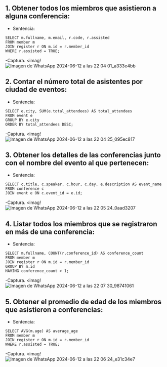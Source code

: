 ## 1. Obtener todos los miembros que asistieron a alguna conferencia:
 - Sentencia:
```
SELECT m.fullname, m.email, r.code, r.assisted
FROM member m
JOIN register r ON m.id = r.member_id
WHERE r.assisted = TRUE;
````
-Captura.
<imag!![Imagen de WhatsApp 2024-06-12 a las 22 04 01_a333e4bb](https://github.com/micaelabar/Model-Events/assets/148156209/a4a61b89-26d8-403a-a274-93fa2521c794)

## 2. Contar el número total de asistentes por ciudad de eventos:
 - Sentencia:
```
SELECT e.city, SUM(e.total_attendees) AS total_attendees
FROM event e
GROUP BY e.city
ORDER BY total_attendees DESC;
````
-Captura.
<imag!![Imagen de WhatsApp 2024-06-12 a las 22 04 25_095ec817](https://github.com/micaelabar/Model-Events/assets/148156209/97c09ac6-bea1-4c70-ac22-36183d1d5b8d)

## 3. Obtener los detalles de las conferencias junto con el nombre del evento al que pertenecen:
 - Sentencia:
```
SELECT c.title, c.speaker, c.hour, c.day, e.description AS event_name
FROM conference c
JOIN event e ON c.event_id = e.id;
````
-Captura.
<imag!![Imagen de WhatsApp 2024-06-12 a las 22 05 24_0aad3207](https://github.com/micaelabar/Model-Events/assets/148156209/c1f077f5-46d8-42bc-8bce-ef86b1d164bd)

## 4. Listar todos los miembros que se registraron en más de una conferencia:
 - Sentencia:
```
SELECT m.fullname, COUNT(r.conference_id) AS conference_count
FROM member m
JOIN register r ON m.id = r.member_id
GROUP BY m.id
HAVING conference_count > 1;
````
-Captura.
<imag!![Imagen de WhatsApp 2024-06-12 a las 22 07 30_98741061](https://github.com/micaelabar/Model-Events/assets/148156209/85b68a61-d2ef-437d-b681-084410780ff3)

## 5. Obtener el promedio de edad de los miembros que asistieron a conferencias:
 - Sentencia:
```
SELECT AVG(m.age) AS average_age
FROM member m
JOIN register r ON m.id = r.member_id
WHERE r.assisted = TRUE;
````
-Captura.
<imag!![Imagen de WhatsApp 2024-06-12 a las 22 06 24_e31c34e7](https://github.com/micaelabar/Model-Events/assets/148156209/7dc204bd-c753-455d-a760-01d63aec0fe9)

